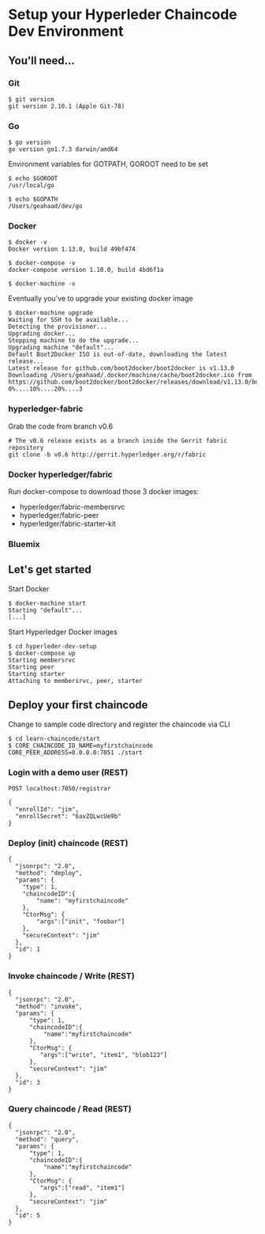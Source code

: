 # Setup your Hyperleder Chaincode Dev Environment

## You'll need...

### Git
```
$ git version
git version 2.10.1 (Apple Git-78)
```
### Go
```
$ go version
go version go1.7.3 darwin/amd64
```
Environment variables for GOTPATH, GOROOT need to be set
```
$ echo $GOROOT
/usr/local/go

$ echo $GOPATH
/Users/geahaad/dev/go
```
### Docker
```
$ docker -v
Docker version 1.13.0, build 49bf474

$ docker-compose -v
docker-compose version 1.10.0, build 4bd6f1a

$ docker-machine -v
```
Eventually you've to upgrade your existing docker image
```
$ docker-machine upgrade
Waiting for SSH to be available...
Detecting the provisioner...
Upgrading docker...
Stopping machine to do the upgrade...
Upgrading machine "default"...
Default Boot2Docker ISO is out-of-date, downloading the latest release...
Latest release for github.com/boot2docker/boot2docker is v1.13.0
Downloading /Users/geahaad/.docker/machine/cache/boot2docker.iso from https://github.com/boot2docker/boot2docker/releases/download/v1.13.0/boot2docker.iso...
0%....10%....20%....3
```

### hyperledger-fabric
Grab the code from branch v0.6
```
# The v0.6 release exists as a branch inside the Gerrit fabric repository
git clone -b v0.6 http://gerrit.hyperledger.org/r/fabric
```
### Docker hyperledger/fabric
Run docker-compose to download those 3 docker images:
- hyperledger/fabric-membersrvc
- hyperledger/fabric-peer
- hyperledger/fabric-starter-kit

### Bluemix


## Let's get started

Start Docker
```
$ docker-machine start
Starting "default"...
[...]
```

Start Hyperledger Docker images
```
$ cd hyperleder-dev-setup
$ docker-compose up
Starting membersrvc
Starting peer
Starting starter
Attaching to membersrvc, peer, starter
```

## Deploy your first chaincode

Change to sample code directory and register the chaincode via CLI
```
$ cd learn-chaincode/start
$ CORE_CHAINCODE_ID_NAME=myfirstchaincode CORE_PEER_ADDRESS=0.0.0.0:7051 ./start
```

### Login with a demo user (REST)
```
POST localhost:7050/registrar

{
  "enrollId": "jim",
  "enrollSecret": "6avZQLwcUe9b"
}
```

### Deploy (init) chaincode (REST)
```
{
  "jsonrpc": "2.0",
  "method": "deploy",
  "params": {
    "type": 1,
    "chaincodeID":{
        "name": "myfirstchaincode"
    },
    "CtorMsg": {
        "args":["init", "foobar"]
    },
    "secureContext": "jim"
  },
  "id": 1
}
```

### Invoke chaincode / Write (REST)
```
{
  "jsonrpc": "2.0",
  "method": "invoke",
  "params": {
      "type": 1,
      "chaincodeID":{
          "name":"myfirstchaincode"
      },
      "CtorMsg": {
         "args":["write", "item1", "blob123"]
      },
      "secureContext": "jim"
  },
  "id": 3
}
```

### Query chaincode / Read (REST)
```
{
  "jsonrpc": "2.0",
  "method": "query",
  "params": {
      "type": 1,
      "chaincodeID":{
          "name":"myfirstchaincode"
      },
      "CtorMsg": {
         "args":["read", "item1"]
      },
      "secureContext": "jim"
  },
  "id": 5
}
```
